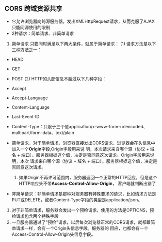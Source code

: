 ## CORS 跨域资源共享
- 它允许浏览器向跨源服务器，发出XMLHttpRequest请求，从而克服了AJAX只能同源使用的限制
- 2种请求：简单请求、非简单请求
 1. 简单请求
  只要同时满足以下两大条件，就属于简单请求：
  (1) 请求方法是以下三种方法之一：
   - HEAD
   - GET
   - POST
  (2) HTTP的头部信息不超过以下几种字段：
   - Accept
   - Accept-Language
   - Content-Language
   - Last-Event-ID
   - Content-Type：只限于三个值application/x-www-form-urlencoded、multipart/form-data、text/plain

- 简单请求，对于简单请求，浏览器直接发出CORS请求，浏览器会在头信息中加入一个**Origin**字段,Origin字段用来说
  明，本次请求来自哪个源（协议 + 域名 + 端口）。服务器根据这个值，决定是否同意这次请求。Origin字段用来说明，本次
  请求来自哪个源（协议 + 域名 + 端口）。服务器根据这个值，决定是否同意这次请求。
  1. 如果Origin不再许可范围内，服务器返回一个正常的HTTP回应，但是这个HTTP响应头不带**Access-Control-Allow-Origin**，
     客户端就判断出错了

- 非简单请求：非简单请求是那种对服务器有特殊要求的请求，比如请求方法是PUT或DELETE，或者Content-Type字段的类型是application/json。
 1. 对于非简单请求，服务器会发出一个预检请求，使用的方法是OPTIONS，预检请求包含两个特殊字段
 2. 一旦服务器通过了"预检"请求，以后每次浏览器正常的CORS请求，就都跟简单请求一样，会有一个Origin头信息字段。服务器的
    回应，也都会有一个Access-Control-Allow-Origin头信息字段。